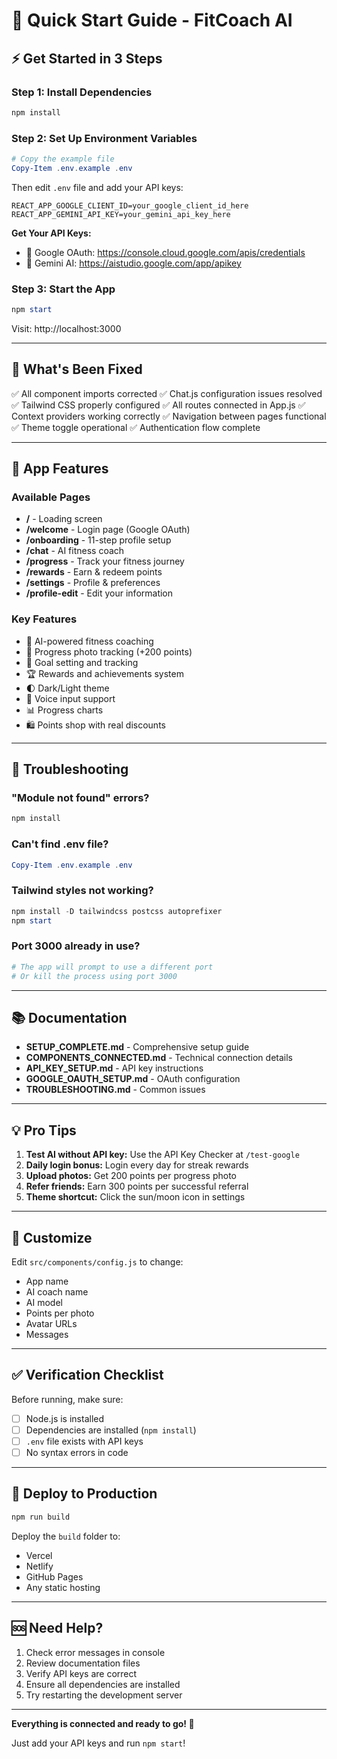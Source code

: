 # 🚀 Quick Start Guide - FitCoach AI

## ⚡ Get Started in 3 Steps

### Step 1: Install Dependencies
```powershell
npm install
```

### Step 2: Set Up Environment Variables
```powershell
# Copy the example file
Copy-Item .env.example .env
```

Then edit `.env` file and add your API keys:
```env
REACT_APP_GOOGLE_CLIENT_ID=your_google_client_id_here
REACT_APP_GEMINI_API_KEY=your_gemini_api_key_here
```

**Get Your API Keys:**
- 🔑 Google OAuth: https://console.cloud.google.com/apis/credentials
- 🤖 Gemini AI: https://aistudio.google.com/app/apikey

### Step 3: Start the App
```powershell
npm start
```

Visit: http://localhost:3000

---

## 🎯 What's Been Fixed

✅ All component imports corrected
✅ Chat.js configuration issues resolved
✅ Tailwind CSS properly configured
✅ All routes connected in App.js
✅ Context providers working correctly
✅ Navigation between pages functional
✅ Theme toggle operational
✅ Authentication flow complete

---

## 📱 App Features

### Available Pages
- **/** - Loading screen
- **/welcome** - Login page (Google OAuth)
- **/onboarding** - 11-step profile setup
- **/chat** - AI fitness coach
- **/progress** - Track your fitness journey
- **/rewards** - Earn & redeem points
- **/settings** - Profile & preferences
- **/profile-edit** - Edit your information

### Key Features
- 🤖 AI-powered fitness coaching
- 📸 Progress photo tracking (+200 points)
- 🎯 Goal setting and tracking
- 🏆 Rewards and achievements system
- 🌓 Dark/Light theme
- 💬 Voice input support
- 📊 Progress charts
- 🛍️ Points shop with real discounts

---

## 🔧 Troubleshooting

### "Module not found" errors?
```powershell
npm install
```

### Can't find .env file?
```powershell
Copy-Item .env.example .env
```

### Tailwind styles not working?
```powershell
npm install -D tailwindcss postcss autoprefixer
npm start
```

### Port 3000 already in use?
```powershell
# The app will prompt to use a different port
# Or kill the process using port 3000
```

---

## 📚 Documentation

- **SETUP_COMPLETE.md** - Comprehensive setup guide
- **COMPONENTS_CONNECTED.md** - Technical connection details
- **API_KEY_SETUP.md** - API key instructions
- **GOOGLE_OAUTH_SETUP.md** - OAuth configuration
- **TROUBLESHOOTING.md** - Common issues

---

## 💡 Pro Tips

1. **Test AI without API key:** Use the API Key Checker at `/test-google`
2. **Daily login bonus:** Login every day for streak rewards
3. **Upload photos:** Get 200 points per progress photo
4. **Refer friends:** Earn 300 points per successful referral
5. **Theme shortcut:** Click the sun/moon icon in settings

---

## 🎨 Customize

Edit `src/components/config.js` to change:
- App name
- AI coach name
- AI model
- Points per photo
- Avatar URLs
- Messages

---

## ✅ Verification Checklist

Before running, make sure:
- [ ] Node.js is installed
- [ ] Dependencies are installed (`npm install`)
- [ ] `.env` file exists with API keys
- [ ] No syntax errors in code

---

## 🚀 Deploy to Production

```powershell
npm run build
```

Deploy the `build` folder to:
- Vercel
- Netlify
- GitHub Pages
- Any static hosting

---

## 🆘 Need Help?

1. Check error messages in console
2. Review documentation files
3. Verify API keys are correct
4. Ensure all dependencies are installed
5. Try restarting the development server

---

**Everything is connected and ready to go! 🎉**

Just add your API keys and run `npm start`!
